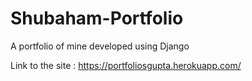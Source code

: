 # Shubaham-Portfolio

  A portfolio of mine developed using Django
  
  Link to the site : https://portfoliosgupta.herokuapp.com/

